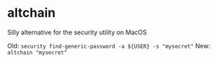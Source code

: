 altchain
========

Silly alternative for the security utility on MacOS

Old: `security find-generic-password -a ${USER} -s "mysecret"`
New: `altchain "mysecret"`
